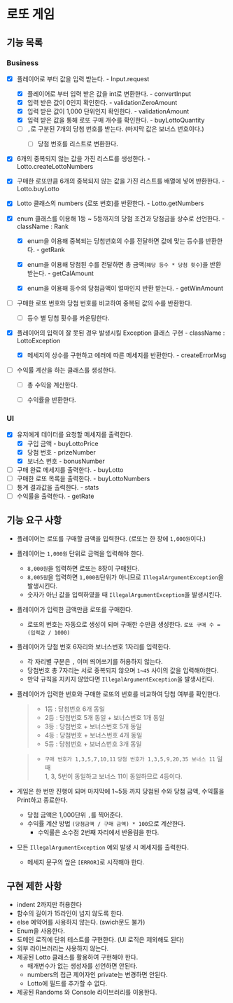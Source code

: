 # 로또 게임

## 기능 목록

### Business

- [X] 플레이어로 부터 값을 입력 받는다. - Input.request
    - [X] 플레이어로 부터 입력 받은 값을 int로 변환한다. - convertInput
    - [X] 입력 받은 값이 0인지 확인한다. - validationZeroAmount
    - [X] 입력 받은 값이 1,000 단위인지 확인한다. - validationAmount
    - [X] 입력 받은 값을 통해 로또 구매 개수를 확인한다. - buyLottoQuantity
    - [ ] `,`로 구분된 7개의 당첨 번호를 받는다. (마지막 값은 보너스 번호이다.)
        - [ ] 당첨 번호를 리스트로 변환한다.


- [X] 6개의 중복되지 않는 값을 가진 리스트를 생성한다. - Lotto.createLottoNumbers
- [X] 구매한 로또만큼 6개의 중복되지 않는 값을 가진 리스트를 배열에 넣어 반환한다. - Lotto.buyLotto
- [X] Lotto 클래스의 numbers (로또 번호)를 반환한다. - Lotto.getNumbers


- [X] enum 클래스를 이용해 1등 ~ 5등까지의 당첨 조건과 당첨금을 상수로 선언한다. - className : Rank
    - [X] enum을 이용해 중복되는 당첨번호의 수를 전달하면 값에 맞는 등수를 반환한다. - getRank
    - [X] enum을 이용해 당첨된 수를 전달하면 총 금액(`해당 등수 * 당첨 횟수`)을 반환 받는다. - getCalAmount
    - [X] enum을 이용해 등수의 당첨금액이 얼마인지 반환 받는다. - getWinAmount


- [ ] 구매한 로또 번호와 당첨 번호를 비교하여 중복된 값의 수를 반환한다.
    - [ ] 등수 별 당첨 횟수를 카운팅한다.


- [X] 플레이어의 입력이 잘 못된 경우 발생시킬 Exception 클래스 구현 - className : LottoException
  - [X] 메세지의 상수를 구현하고 에러에 따른 메세지를 반환한다. - createErrorMsg

- [ ] 수익률 계산을 하는 클래스를 생성한다.
  - [ ] 총 수익을 계산한다. 
  - [ ] 수익률을 반환한다. 


### UI

- [X] 유저에게 데이터를 요청할 메세지를 출력한다. 
    - [X] 구입 금액 - buyLottoPrice
    - [X] 당첨 번호 - prizeNumber
    - [X] 보너스 번호 - bonusNumber

- [ ] 구매 완료 메세지를 출력한다. - buyLotto
- [ ] 구매한 로또 목록을 출력한다. - buyLottoNumbers
- [ ] 통계 결과값을 출력한다. - stats
- [ ] 수익률을 출력한다. - getRate

## 기능 요구 사항

- 플레이어는 로또를 구매할 금액을 입력한다. (로또는 한 장에 `1,000원`이다.)


- 플레이어는 `1,000원` 단위로 금액을 입력해야 한다.
    - `8,000원`을 입력하면 로또는 8장이 구매된다.
    - `8,005원`을 입력하면 `1,000원`단위가 아니므로 `IllegalArgumentException`을 발생시킨다.
    - 숫자가 아닌 값을 입력하였을 때 `IllegalArgumentException`을 발생시킨다.


- 플레이어가 입력한 금액만큼 로또를 구매한다.
    - 로또의 번호는 자동으로 생성이 되며 구매한 수만큼 생성한다. `로또 구매 수 = (입력값 / 1000)`


- 플레이어가 당첨 번호 6자리와 보너스번호 1자리를 입력한다.
    - 각 자리별 구분은 `,` 이며 띄어쓰기를 허용하지 않는다.
    - 당첨번호 총 7자리는 서로 중복되지 않으며 `1~45` 사이의 값을 입력해야한다.
    - 만약 규칙을 지키지 않았다면 `IllegalArgumentException`을 발생시킨다.


- 플레이어가 입력한 번호와 구매한 로또의 번호를 비교하여 당첨 여부를 확인한다.
  > - 1등 : 당첨번호 6개 동일
  >- 2등 : 당첨번호 5개 동일 + 보너스번호 1개 동일
  >- 3등 : 당첨번호 + 보너스번호 5개 동일
  >- 4등 : 당첨번호 + 보너스번호 4개 동일
  >- 5등 : 당첨번호 + 보너스번호 3개 동일

  > - `구매 번호가 1,3,5,7,10,11` `당첨 번호가 1,3,5,9,20,35 보너스 11` 일 때  
      1, 3, 5번이 동일하고 보너스 11이 동일하므로 4등이다.


- 게임은 한 번만 진행이 되며 마지막에 1~5등 까지 당첨된 수와 당첨 금액, 수익률을 Print하고 종료한다.
    - 당첨 금액은 1,000단위 `,`를 찍어준다.
    - 수익률 계산 방법 `(당첨금액 / 구매 금액) * 100`으로 계산한다.
        - 수익률은 소수점 2번째 자리에서 반올림을 한다.


- 모든 `IllegalArgumentException` 예외 발생 시 메세지를 출력한다.
    - 메세지 문구의 앞은 `[ERROR]`로 시작해야 한다.

## 구현 제한 사항

- indent 2까지만 허용한다
- 함수의 길이가 15라인이 넘지 않도록 한다.
- else 예약어를 사용하지 않는다. (swich문도 불가)
- Enum을 사용한다.
- 도메인 로직에 단위 테스트를 구현한다. (UI 로직은 제외해도 된다)
- 외부 라이브러리는 사용하지 않는다.
- 제공된 Lotto 클래스를 활용하여 구현해야 한다.
    - 매개변수가 없는 생성자를 선언하면 안된다.
    - numbers의 접근 제어자인 private는 변경하면 안된다.
    - Lotto에 필드를 추가할 수 없다.
- 제공된 Randoms 와 Console 라이브러리를 이용한다.